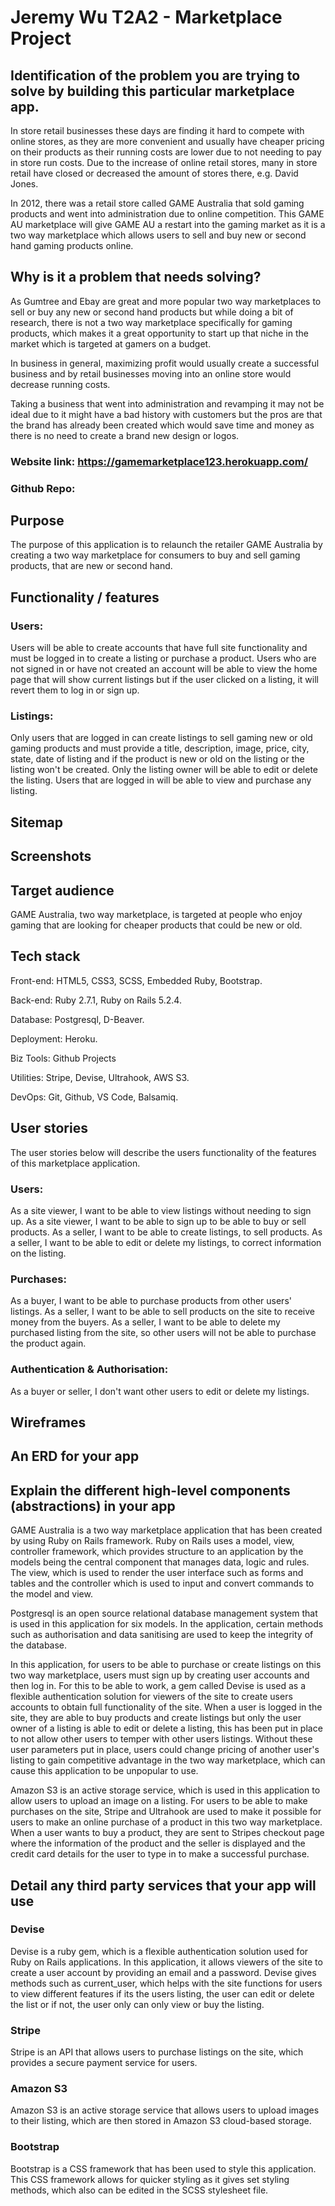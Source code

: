 # Jeremy Wu T2A2 - Marketplace Project

## Identification of the problem you are trying to solve by building this particular marketplace app.

In store retail businesses these days are finding it hard to compete with online stores, as they are more convenient and usually have cheaper pricing on their products as their running costs are lower due to not needing to pay in store run costs. Due to the increase of online retail stores, many in store retail have closed or decreased the amount of stores there, e.g. David Jones. 

In 2012, there was a retail store called GAME Australia that sold gaming products and went into administration due to online competition. This GAME AU marketplace will give GAME AU a restart into the gaming market as it is a two way marketplace which allows users to sell and buy new or second hand gaming products online. 

## Why is it a problem that needs solving?

As Gumtree and Ebay are great and more popular two way marketplaces to sell or buy any new or second hand products but while doing a bit of research, there is not a two way marketplace specifically for gaming products, which makes it a great opportunity to start up that niche in the market which is targeted at gamers on a budget.  

In business in general, maximizing profit would usually create a successful business and by retail businesses moving into an online store would decrease running costs. 

Taking a business that went into administration and revamping it may not be ideal due to it might have a bad history with customers but the pros are that the brand has already been created which would save time and money as there is no need to create a brand new design or logos.  

### Website link: https://gamemarketplace123.herokuapp.com/ 

### Github Repo: 

## Purpose

The purpose of this application is to relaunch the retailer GAME Australia by creating a two way marketplace for consumers to buy and sell gaming products, that are new or second hand. 

## Functionality / features

### Users:

Users will be able to create accounts that have full site functionality and must be logged in to create a listing or purchase a product. Users who are not signed in or have not created an account will be able to view the home page that will show current listings but if the user clicked on a listing, it will revert them to log in or sign up. 

### Listings:

Only users that are logged in can create listings to sell gaming new or old gaming products and must provide a title, description, image, price, city, state, date of listing and if the product is new or old on the listing or the listing won't be created. Only the listing owner will be able to edit or delete the listing. Users that are logged in will be able to view and purchase any listing. 

## Sitemap

## Screenshots

## Target audience

GAME Australia, two way marketplace, is targeted at people who enjoy gaming that are looking for cheaper products that could be new or old. 

## Tech stack

Front-end: HTML5, CSS3, SCSS, Embedded Ruby, Bootstrap.

Back-end: Ruby 2.7.1, Ruby on Rails 5.2.4.

Database: Postgresql, D-Beaver.

Deployment: Heroku.

Biz Tools: Github Projects

Utilities: Stripe, Devise, Ultrahook, AWS S3.

DevOps: Git, Github, VS Code, Balsamiq.

## User stories

The user stories below will describe the users functionality of the features of this marketplace application. 
 
### Users: 

As a site viewer, I want to be able to view listings without needing to sign up.
As a site viewer, I want to be able to sign up to be able to buy or sell products.
As a seller, I want to be able to create listings, to sell products.
As a seller, I want to be able to edit or delete my listings, to correct information on the listing. 

### Purchases:

As a buyer, I want to be able to purchase products from other users' listings.
As a seller, I want to be able to sell products on the site to receive money from the buyers.
As a seller, I want to be able to delete my purchased listing from the site, so other users will not be able to purchase the product again.  

### Authentication & Authorisation:

As a buyer or seller, I don't want other users to edit or delete my listings. 


## Wireframes


## An ERD for your app


## Explain the different high-level components (abstractions) in your app

GAME Australia is a two way marketplace application that has been created by using Ruby on Rails framework. Ruby on Rails uses a model, view, controller framework, which provides structure to an application by the models being the central component that manages data, logic and rules. The view, which is used to render the user interface such as forms and tables and the controller which is used to input and convert commands to the model and view.  

Postgresql is an open source relational database management system that is used in this application for six models. In the application, certain methods such as authorisation and data sanitising are used to keep the integrity of the database. 

In this application, for users to be able to purchase or create listings on this two way marketplace, users must sign up by creating user accounts and then log in. For this to be able to work, a gem called Devise is used as a flexible authentication solution for viewers of the site to create users accounts to obtain full functionality of the site. When a user is logged in the site, they are able to buy products and create listings but only the user owner of a listing is able to edit or delete a listing, this has been put in place to not allow other users to temper with other users listings. Without these user parameters put in place, users could change pricing of another user's listing to gain competitive advantage in the two way marketplace, which can cause this application to be unpopular to use. 

Amazon S3 is an active storage service, which is used in this application to allow users to upload an image on a listing. 
For users to be able to make purchases on the site, Stripe and Ultrahook are used to make it possible for users to make an online purchase of a product in this two way marketplace. When a user wants to buy a product, they are sent to Stripes checkout page where the information of the product and the seller is displayed and the credit card details for the user to type in to make a successful purchase.

## Detail any third party services that your app will use

### Devise 

Devise is a ruby gem, which is a flexible authentication solution used for Ruby on Rails applications. In this application, it allows viewers of the site to create a user account by providing an email and a password. Devise gives methods such as current_user, which helps with the site functions for users to view different features if its the users listing, the user can edit or delete the list or if not, the user only can only view or buy the listing. 

### Stripe

Stripe is an API that allows users to purchase listings on the site, which provides a secure payment service for users.  

### Amazon S3

Amazon S3 is an active storage service that allows users to upload images to their listing, which are then stored in Amazon S3 cloud-based storage.

### Bootstrap

Bootstrap is a CSS framework that has been used to style this application. This CSS framework allows for quicker styling as it gives set styling methods, which also can be edited in the SCSS stylesheet file. 


